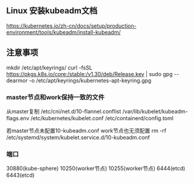 ## Linux 安装kubeadm文档
https://kubernetes.io/zh-cn/docs/setup/production-environment/tools/kubeadm/install-kubeadm/


## 注意事项
mkdir /etc/apt/keyrings/
curl -fsSL https://pkgs.k8s.io/core:/stable:/v1.30/deb/Release.key | sudo gpg --dearmor -o /etc/apt/keyrings/kubernetes-apt-keyring.gpg

### master节点和work保持一致的文件

从master复制
/etc/cni/net.d/10-flannel.conflist
/var/lib/kubelet/kubeadm-flags.env 
/etc/kubernetes/kubelet.conf
/etc/containerd/config.toml

若master节点未配置10-kubeadm.conf work节点也无须配置
rm -rf /etc/systemd/system/kubelet.service.d/10-kubeadm.conf

### 端口
30880(kube-sphere)
10250(worker节点)
10255(worker节点)
6444(etcd)
6443(etcd)
